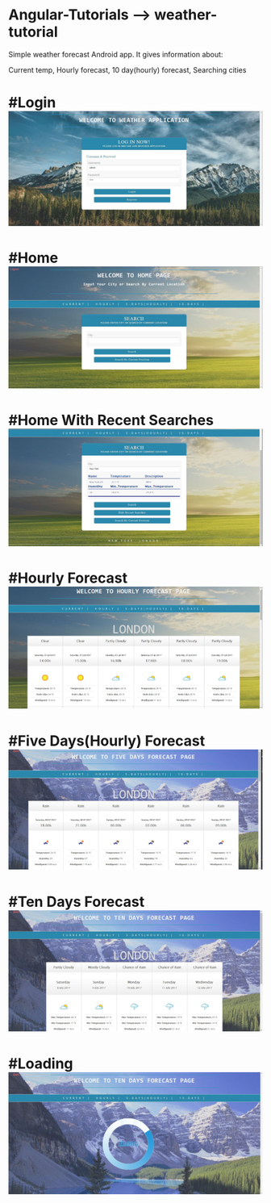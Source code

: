# Angular-Tutorials --> weather-tutorial
Simple weather forecast Android app. It gives information about:

Current temp, Hourly forecast, 10 day(hourly) forecast, Searching cities

# #Login ![login](https://raw.githubusercontent.com/iliyanBachiyski/Angular-Tutorials/master/login.JPG)
# #Home ![home](https://raw.githubusercontent.com/iliyanBachiyski/Angular-Tutorials/master/home.JPG)
# #Home With Recent Searches ![home_with_recent_searches](https://raw.githubusercontent.com/iliyanBachiyski/Angular-Tutorials/master/home_with_search_and_recent_searches.JPG)
# #Hourly Forecast ![hourly_forecast](https://raw.githubusercontent.com/iliyanBachiyski/Angular-Tutorials/master/hourly_forecast.JPG)
# #Five Days(Hourly) Forecast ![five_days_hourly_forecast](https://raw.githubusercontent.com/iliyanBachiyski/Angular-Tutorials/master/five_days_hourly_forecast.JPG)
# #Ten Days Forecast ![ten_days_hourly_forecast](https://raw.githubusercontent.com/iliyanBachiyski/Angular-Tutorials/master/ten_days_hourly_forecast.JPG)
# #Loading ![loading](https://raw.githubusercontent.com/iliyanBachiyski/Angular-Tutorials/master/loading.JPG)
